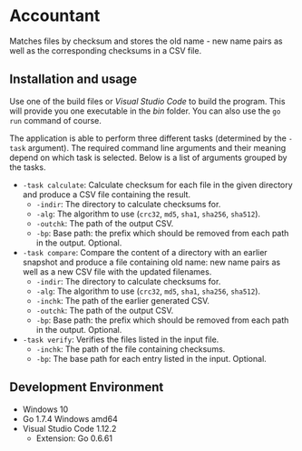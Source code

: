 # Accountant

Matches files by checksum and stores the old name - new name pairs as well as the corresponding checksums in a CSV file.

## Installation and usage

Use one of the build files or _Visual Studio Code_ to build the program. This will provide you one executable in the _bin_ folder. You can also use the `go run` command of course.

The application is able to perform three different tasks (determined by the `-task` argument). The required command line arguments and their meaning depend on which task is selected. Below is a list of arguments grouped by the tasks.

  * `-task calculate`: Calculate checksum for each file in the given directory and produce a CSV file containing the result.
    * `-indir`: The directory to calculate checksums for.
    * `-alg`: The algorithm to use (`crc32`, `md5`, `sha1`, `sha256`, `sha512`).
    * `-outchk`: The path of the output CSV.
    * `-bp`: Base path: the prefix which should be removed from each path in the output. Optional.
  * `-task compare`: Compare the content of a directory with an earlier snapshot and produce a file containing old name: new name pairs as well as a new CSV file with the updated filenames.
    * `-indir`: The directory to calculate checksums for.
    * `-alg`: The algorithm to use (`crc32`, `md5`, `sha1`, `sha256`, `sha512`).
    * `-inchk`: The path of the earlier generated CSV.
    * `-outchk`: The path of the output CSV.
    * `-bp`: Base path: the prefix which should be removed from each path in the output. Optional.
  * `-task verify`: Verifies the files listed in the input file.
    * `-inchk`: The path of the file containing checksums.
    * `-bp`: The base path for each entry listed in the input. Optional.

## Development Environment

  * Windows 10
  * Go 1.7.4 Windows amd64
  * Visual Studio Code 1.12.2
    * Extension: Go 0.6.61

